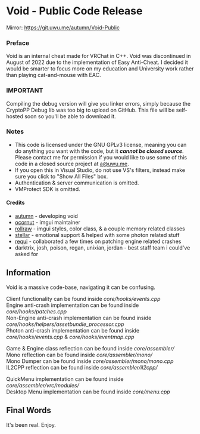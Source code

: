# Void - Public Code Release
Mirror: https://git.uwu.me/autumn/Void-Public
### Preface
Void is an internal cheat made for VRChat in C++. Void was discontinued in August of 2022 due to the implementation of Easy Anti-Cheat. I decided it would be smarter to focus more on my education and University work rather than playing cat-and-mouse with EAC. 
### IMPORTANT
Compiling the debug version will give you linker errors, simply because the CryptoPP Debug lib was too big to upload on GitHub. This file will be self-hosted soon so you'll be able to download it.
### Notes
* This code is licensed under the GNU GPLv3 license, meaning you can do anything you want with the code, but it ***cannot be closed source***. Please contact me for permission if you would like to use some of this code in a closed source project at a@uwu.me.
* If you open this in Visual Studio, do not use VS's filters, instead make sure you click to "Show All Files" box.
* Authentication & server communication is omitted.
* VMProtect SDK is omitted.
#### Credits
* [autumn](https://github.com/autumncpp) - developing void
* [ocornut](https://github.com/ocornut) - imgui maintainer
* [rollraw](https://github.com/rollraw) - imgui styles, color class, & a couple memory related classes
* [stellar](https://github.com/ImStellar) - emotional support & helped with some photon related stuff
* [requi](https://github.com/RequiDev) - collaborated a few times on patching engine related crashes 
* darktrix, josh, poison, regan, unixian, jordan - best staff team i could've asked for

## Information
Void is a massive code-base, navigating it can be confusing.

Client functionality can be found inside *core/hooks/events.cpp*\
Engine anti-crash implementation can be found inside *core/hooks/patches.cpp*\
Non-Engine anti-crash implementation can be found inside *core/hooks/helpers/assetbundle_processor.cpp*\
Photon anti-crash implementation can be found inside *core/hooks/events.cpp* & *core/hooks/eventmap.cpp*

Game & Engine class reflection can be found inside *core/assembler/*\
Mono reflection can be found inside *core/assembler/mono/*\
Mono Dumper can be found inside *core/assembler/mono/mono.cpp*\
IL2CPP reflection can be found inside *core/assembler/il2cpp/*

QuickMenu implementation can be found inside *core/assembler/vrc/modules/*\
Desktop Menu implementation can be found inside *core/menu.cpp*

## Final Words
It's been real. Enjoy.
